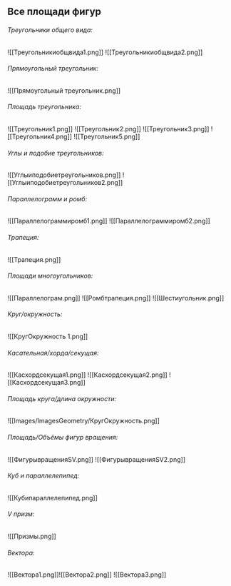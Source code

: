 ## **Все площади фигур**

###### Треугольники общего вида:
![[Треугольникиобщвида1.png]]
![[Треугольникиобщвида2.png]]

###### Прямоугольный треугольник:
![[Прямоугольный треугольник.png]]
###### Площадь треугольника:
![[Треугольник1.png]]
![[Треугольник2.png]]
![[Треугольник3.png]]
![[Треугольник4.png]]
![[Треугольник5.png]]

###### Углы и подобие треугольников:
![[Углыиподобиетреугольников.png]]
![[Углыиподобиетреугольников2.png]]
###### Параллелограмм и ромб:
![[Параллелограммиромб1.png]]
![[Параллелограммиромб2.png]]
###### Трапеция:
![[Трапеция.png]]
###### Площади многоугольников:
![[Параллелограм.png]]
![[Ромбтрапеция.png]]
![[Шестиугольник.png]]

###### Круг/окружность:
![[КругОкружность 1.png]]
###### Касательная/хорда/секущая:
![[Касхордсекущая1.png]]
![[Касхордсекущая2.png]]
![[Касхордсекущая3.png]]
###### Площадь круга/длина окружности:
![[Images/ImagesGeometry/КругОкружность.png]]

###### Площадь/Объёмы фигур вращения:
![[ФигурывращенияSV.png]]
![[ФигурывращенияSV2.png]]

###### Куб и параллелепипед:
![[Кубипараллелепипед.png]]
###### V призм:
![[Призмы.png]]

###### Вектора:
![[Вектора1.png]]![[Вектора2.png]]
![[Вектора3.png]]
